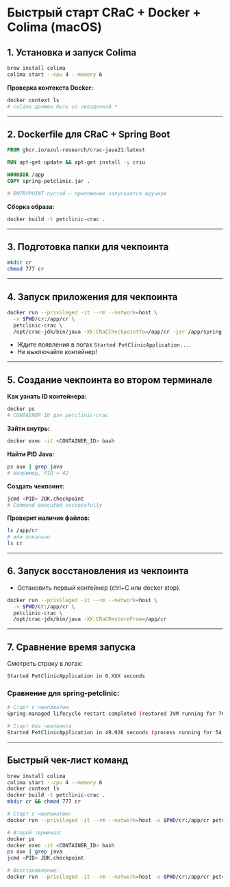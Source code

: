 # Быстрый старт CRaC + Docker + Colima (macOS)

## 1. Установка и запуск Colima

```bash
brew install colima
colima start --cpu 4 --memory 6
```

**Проверка контекста Docker:**
```bash
docker context ls
# colima должен быть со звездочкой *
```

---

## 2. Dockerfile для CRaC + Spring Boot

```Dockerfile
FROM ghcr.io/azul-research/crac-java21:latest

RUN apt-get update && apt-get install -y criu

WORKDIR /app
COPY spring-petclinic.jar .

# ENTRYPOINT пустой — приложение запускается вручную
```

**Сборка образа:**
```bash
docker build -t petclinic-crac .
```

---

## 3. Подготовка папки для чекпоинта

```bash
mkdir cr
chmod 777 cr
```

---

## 4. Запуск приложения для чекпоинта

```bash
docker run --privileged -it --rm --network=host \
  -v $PWD/cr:/app/cr \
  petclinic-crac \
  /opt/crac-jdk/bin/java -XX:CRaCCheckpointTo=/app/cr -jar /app/spring-petclinic.jar
```
- Ждите появления в логах `Started PetClinicApplication...`.
- Не выключайте контейнер!

---

## 5. Создание чекпоинта во втором терминале

**Как узнать ID контейнера:**
```bash
docker ps
# CONTAINER ID для petclinic-crac
```
**Зайти внутрь:**
```bash
docker exec -it <CONTAINER_ID> bash
```
**Найти PID Java:**
```bash
ps aux | grep java
# Например, PID = 42
```
**Создать чекпоинт:**
```bash
jcmd <PID> JDK.checkpoint
# Command executed successfully
```
**Проверит наличие файлов:**
```bash
ls /app/cr
# или локально
ls cr
```

---

## 6. Запуск восстановления из чекпоинта

- Остановить первый контейнер (ctrl+C или docker stop).

```bash
docker run --privileged -it --rm --network=host \
  -v $PWD/cr:/app/cr \
  petclinic-crac \
  /opt/crac-jdk/bin/java -XX:CRaCRestoreFrom=/app/cr
```

---

## 7. Сравнение время запуска

Смотреть строку в логах:
```
Started PetClinicApplication in 0.XXX seconds
```
### Сравнение для spring-petclinic:

```bash
# Старт с чекпоинтом
Spring-managed lifecycle restart completed (restored JVM running for 7625 ms)
```
```bash
# Старт без чекпоинта
Started PetClinicApplication in 49.926 seconds (process running for 54.147)
```

---

## Быстрый чек-лист команд

```bash
brew install colima
colima start --cpu 4 --memory 6
docker context ls
docker build -t petclinic-crac .
mkdir cr && chmod 777 cr

# Старт c чекпоинтом:
docker run --privileged -it --rm --network=host -v $PWD/cr:/app/cr petclinic-crac /opt/crac-jdk/bin/java -XX:CRaCCheckpointTo=/app/cr -jar /app/spring-petclinic.jar

# Второй терминал:
docker ps
docker exec -it <CONTAINER_ID> bash
ps aux | grep java
jcmd <PID> JDK.checkpoint

# Восстановление:
docker run --privileged -it --rm --network=host -v $PWD/cr:/app/cr petclinic-crac /opt/crac-jdk/bin/java -XX:CRaCRestoreFrom=/app/cr
```
